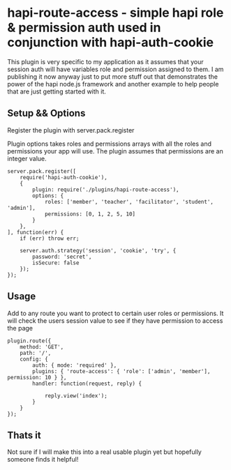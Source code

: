 # hapi-route-access - simple hapi role & permission auth used in conjunction with hapi-auth-cookie

This plugin is very specific to my application as it assumes that your session auth will have variables role and permission assigned to them. I am publishing it now anyway just to put more stuff out that demonstrates the power of the hapi node.js framework and another example to help people that are just getting started with it.

## Setup && Options

Register the plugin with server.pack.register

Plugin options takes roles and permissions arrays with all the roles and permissions your app will use. The plugin assumes that permissions are an integer value.

	server.pack.register([
	    require('hapi-auth-cookie'),
	    {
	        plugin: require('./plugins/hapi-route-access'),
	        options: {
	            roles: ['member', 'teacher', 'facilitator', 'student', 'admin'],
	            permissions: [0, 1, 2, 5, 10]
	        }
	    },
	], function(err) {
		if (err) throw err;

	    server.auth.strategy('session', 'cookie', 'try', {
	        password: 'secret',
	        isSecure: false
	    });
	});

## Usage

Add to any route you want to protect to certain user roles or permissions. It will check the users session value to see if they have permission to access the page

    plugin.route({
        method: 'GET',
        path: '/',
        config: {
            auth: { mode: 'required' },
            plugins: { 'route-access': { 'role': ['admin', 'member'], permission: 10 } },
            handler: function(request, reply) {

                reply.view('index');
            }
        }
    });

## Thats it

Not sure if I will make this into a real usable plugin yet but hopefully someone finds it helpful!